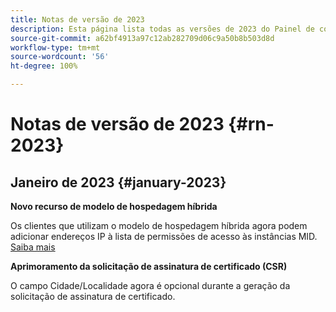 ```yaml
---
title: Notas de versão de 2023
description: Esta página lista todas as versões de 2023 do Painel de controle do Campaign.
source-git-commit: a62bf4913a97c12ab282709d06c9a50b8b503d8d
workflow-type: tm+mt
source-wordcount: '56'
ht-degree: 100%

---
```


# Notas de versão de 2023 {#rn-2023}

## Janeiro de 2023 {#january-2023}

**Novo recurso de modelo de hospedagem híbrida**

Os clientes que utilizam o modelo de hospedagem híbrida agora podem adicionar endereços IP à lista de permissões de acesso às instâncias MID. [Saiba mais](../instances-settings/using/ip-allow-listing-instance-access.md)

**Aprimoramento da solicitação de assinatura de certificado (CSR)**

O campo Cidade/Localidade agora é opcional durante a geração da solicitação de assinatura de certificado.
